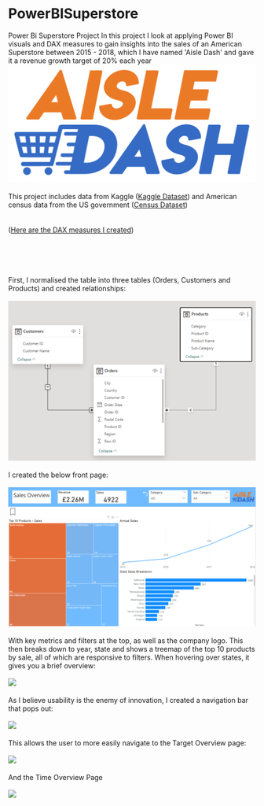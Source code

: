 # PowerBISuperstore
Power Bi Superstore Project
In this project I look at applying Power BI visuals and DAX measures to gain insights into the sales of an American Superstore between 2015 - 2018, which I have named 'Aisle Dash' and gave it a revenue growth target of 20% each year<br>
![](https://github.com/joetayloranalytics/PowerBISuperstore/blob/main/Aisle%20Dash%20Logo.png)</br><br>
This project includes data from Kaggle (<a href="https://www.kaggle.com/datasets/rohitsahoo/sales-forecasting" class="button large">Kaggle Dataset</a>) and American census data from the US government (<a href="https://www.census.gov/programs-surveys/popest/technical-documentation/research/evaluation-estimates/2020-evaluation-estimates/2010s-state-total.html" class="button large">Census Dataset</a>)
<br></br><br>
  (<a href="https://github.com/joetayloranalytics/PowerBISuperstore/blob/main/Measures" class="button large">Here are the DAX measures I created</a>) </br>
<br></br><br></br>
<br>
  First, I normalised the table into three tables (Orders, Customers and Products) and created relationships: </br>
<br>
  ![](https://github.com/joetayloranalytics/PowerBISuperstore/blob/main/Relationships.png) </br>
<br>
I created the below front page: </br>
<br>
  ![](https://github.com/joetayloranalytics/PowerBISuperstore/blob/main/Sales%20Overview%20Page.png) </br>
<br>
  With key metrics and filters at the top, as well as the company logo. This then breaks down to year, state and shows a treemap of the top 10 products by sale, all of which are responsive to filters. When hovering over states, it gives you a brief overview: </br>
<br>
  ![](https://github.com/joetayloranalytics/PowerBISuperstore/blob/main/Sales%20Overview.gif) </br>
<br>
As I believe usability is the enemy of innovation, I created a navigation bar that pops out: </br>
<br>
  ![](https://github.com/joetayloranalytics/PowerBISuperstore/blob/main/Nav%20Bar.gif) </br>
<br>
  This allows the user to more easily navigate to the Target Overview page: </br>
<br>
  ![](https://github.com/joetayloranalytics/PowerBISuperstore/blob/main/Target%20Overview.gif) </br>
<br>
  And the Time Overview Page </br>
<br>
  ![](https://github.com/joetayloranalytics/PowerBISuperstore/blob/main/Time%20Overview.gif) </br>

  
